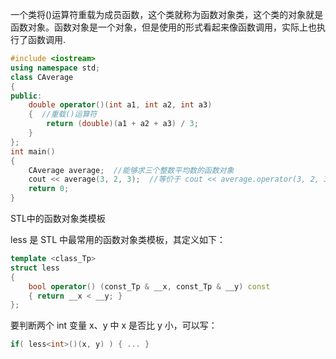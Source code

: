 一个类将()运算符重载为成员函数，这个类就称为函数对象类，这个类的对象就是函数对象。函数对象是一个对象，但是使用的形式看起来像函数调用，实际上也执行了函数调用.

```c++
#include <iostream>
using namespace std;
class CAverage
{
public:
    double operator()(int a1, int a2, int a3)
    {  //重载()运算符
        return (double)(a1 + a2 + a3) / 3;
    }
};
int main()
{
    CAverage average;  //能够求三个整数平均数的函数对象
    cout << average(3, 2, 3);  //等价于 cout << average.operator(3, 2, 3);
    return 0;
}
```

STL中的函数对象类模板

less 是 STL 中最常用的函数对象类模板，其定义如下：
```c++
template <class_Tp>
struct less
{
    bool operator() (const_Tp & __x, const_Tp & __y) const
    { return __x < __y; }
};
```
要判断两个 int 变量 x、y 中 x 是否比 y 小，可以写：
```c++
if( less<int>()(x, y) ) { ... }
```
